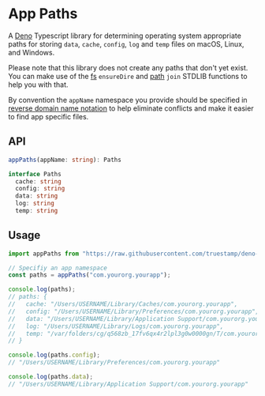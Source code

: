 # App Paths

A [Deno](https://deno.land/) Typescript library for determining operating system
appropriate paths for storing `data`, `cache`, `config`, `log` and `temp` files
on macOS, Linux, and Windows.

Please note that this library does not create any paths that don't yet exist.
You can make use of the [fs](https://deno.land/std@0.133.0/fs#ensuredir)
`ensureDire` and [path](https://deno.land/std@0.133.0/path) `join` STDLIB
functions to help you with that.

By convention the `appName` namespace you provide should be specified in
[reverse domain name notation](https://en.wikipedia.org/wiki/Reverse_domain_name_notation)
to help eliminate conflicts and make it easier to find app specific files.

## API

```ts
appPaths(appName: string): Paths

interface Paths
  cache: string
  config: string
  data: string
  log: string
  temp: string
```

## Usage

```ts
import appPaths from "https://raw.githubusercontent.com/truestamp/deno-app-paths/v1.0.1/mod.ts";

// Specifiy an app namespace
const paths = appPaths("com.yourorg.yourapp");

console.log(paths);
// paths: {
//   cache: "/Users/USERNAME/Library/Caches/com.yourorg.yourapp",
//   config: "/Users/USERNAME/Library/Preferences/com.yourorg.yourapp",
//   data: "/Users/USERNAME/Library/Application Support/com.yourorg.yourapp",
//   log: "/Users/USERNAME/Library/Logs/com.yourorg.yourapp",
//   temp: "/var/folders/cg/q568zb_17fv6qx4r2lpl3g0w0000gn/T/com.yourorg.yourapp"
// }

console.log(paths.config);
// "/Users/USERNAME/Library/Preferences/com.yourorg.yourapp"

console.log(paths.data);
// "/Users/USERNAME/Library/Application Support/com.yourorg.yourapp"
```
